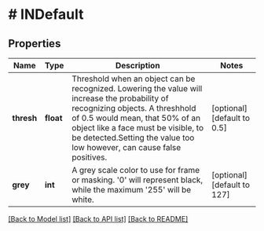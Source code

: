 # # INDefault

## Properties

Name | Type | Description | Notes
------------ | ------------- | ------------- | -------------
**thresh** | **float** | Threshold when an object can be recognized. Lowering the value will increase the probability of recognizing objects. A threshhold of 0.5 would mean, that 50% of an object like a face must be visible, to be detected.Setting the value too low however, can cause false positives. | [optional] [default to 0.5]
**grey** | **int** | A grey scale color to use for frame or masking. &#39;0&#39; will represent black, while the maximum &#39;255&#39; will be white. | [optional] [default to 127]

[[Back to Model list]](../../README.md#models) [[Back to API list]](../../README.md#endpoints) [[Back to README]](../../README.md)
